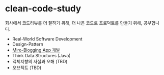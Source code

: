 # clean-code-study

회사에서 코드리뷰를 더 잘하기 위해, 더 나은 코드로 프로덕트를 만들기 위해, 공부합니다.

- Real-World Software Development
- Design-Pattern
- [Miro-Blogging App 개발](https://github.com/ChoiJunsik/micro-blogging)
- Think Data Structures (Java)
- 객체지향의 사실과 오해 (TBD)
- 오브젝트 (TBD)
